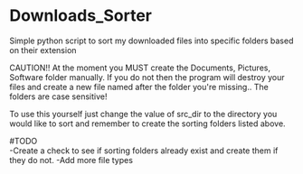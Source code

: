 # Downloads_Sorter
Simple python script to sort my downloaded files into specific folders based on their extension

CAUTION!! At the moment you MUST create the Documents, Pictures, Software folder manually. If you do not then the program will destroy your files and create a new file named after the folder you're missing.. The folders are case sensitive!


To use this yourself just change the value of src_dir to the directory you would like to sort and remember to create the sorting folders listed above.

#TODO   
-Create a check to see if sorting folders already exist and create them if they do not.
-Add more file types 

